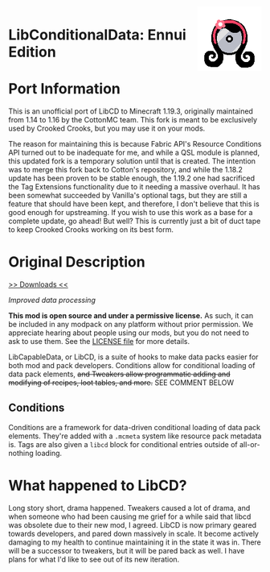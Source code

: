 <img src="src/main/resources/assets/libcd_ennui_edition/icon.png" align="right" width="128px"/>

# LibConditionalData: Ennui Edition

# Port Information

This is an unofficial port of LibCD to Minecraft 1.19.3, originally maintained from 1.14 to 1.16 by the CottonMC team. This fork is meant to be exclusively used by Crooked Crooks, but you may use it on your mods.

The reason for maintaining this is because Fabric API's Resource Conditions API turned out to be inadequate for me, and while a QSL module is planned, this updated fork is a temporary solution until that is created. The intention was to merge this fork back to Cotton's repository, and while the 1.18.2 update has been proven to be stable enough, the 1.19.2 one had sacrificed the Tag Extensions functionality due to it needing a massive overhaul. It has been somewhat succeeded by Vanilla's optional tags, but they are still a feature that should have been kept, and therefore, I don't believe that this is good enough for upstreaming. If you wish to use this work as a base for a complete update, go ahead! But well? This is currently just a bit of duct tape to keep Crooked Crooks working on its best form.

# Original Description

[>> Downloads <<](https://github.com/CottonMC/LibCD/releases)

*Improved data processing*

**This mod is open source and under a permissive license.** As such, it can be included in any modpack on any platform
without prior permission. We appreciate hearing about people using our mods, but you do not need to ask to use them. See
 the [LICENSE file](LICENSE) for more details.

LibCapableData, or LibCD, is a suite of hooks to make data packs easier for both mod and pack developers. Conditions
allow for conditional loading of data pack elements, ~~and Tweakers allow programmatic adding and modifying of recipes,
 loot tables, and more.~~ SEE COMMENT BELOW

## Conditions
Conditions are a framework for data-driven conditional loading of data pack elements. They're added with a `.mcmeta`
system like resource pack metadata is. Tags are also given a `libcd` block for conditional entries outside of
all-or-nothing loading.





# What happened to LibCD?

Long story short, drama happened. Tweakers caused a lot of drama, and when someone who had been causing me grief for a
while said that libcd was obsolete due to their new mod, I agreed. LibCD is now primary geared towards developers, and
pared down massively in scale. It become actively damaging to my health to continue maintaining it in the state it was
in. There will be a successor to tweakers, but it will be pared back as well. I have plans for what I'd like to see out
of its new iteration.

